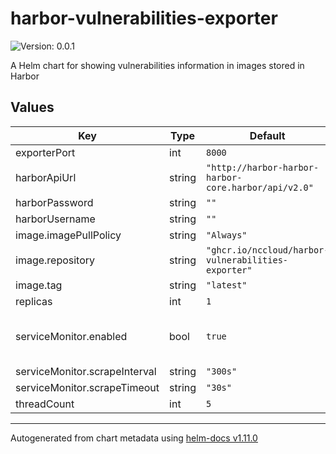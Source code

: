 # harbor-vulnerabilities-exporter

![Version: 0.0.1](https://img.shields.io/badge/Version-0.0.1-informational?style=flat-square)

A Helm chart for showing vulnerabilities information in images stored in Harbor

## Values

| Key | Type | Default | Description |
|-----|------|---------|-------------|
| exporterPort | int | `8000` |  |
| harborApiUrl | string | `"http://harbor-harbor-harbor-core.harbor/api/v2.0"` |  |
| harborPassword | string | `""` |  |
| harborUsername | string | `""` |  |
| image.imagePullPolicy | string | `"Always"` |  |
| image.repository | string | `"ghcr.io/nccloud/harbor-vulnerabilities-exporter"` |  |
| image.tag | string | `"latest"` |  |
| replicas | int | `1` |  |
| serviceMonitor.enabled | bool | `true` | serviceMonitor can be disabled if needed |
| serviceMonitor.scrapeInterval | string | `"300s"` |  |
| serviceMonitor.scrapeTimeout | string | `"30s"` |  |
| threadCount | int | `5` |  |

----------------------------------------------
Autogenerated from chart metadata using [helm-docs v1.11.0](https://github.com/norwoodj/helm-docs/releases/v1.11.0)
